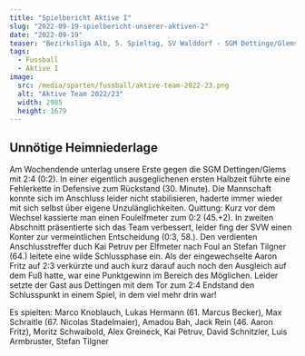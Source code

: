 ```yaml
---
title: "Spielbericht Aktive I"
slug: "2022-09-19-spielbericht-unserer-aktiven-2"
date: "2022-09-19"
teaser: "Bezirksliga Alb, 5. Spieltag, SV Walddorf - SGM Dettinge/Glems 2:4 (0:2)"
tags:
  - Fussball
  - Aktive I
image:
  src: /media/sparten/fussball/aktive-team-2022-23.png
  alt: "Aktive Team 2022/23"
  width: 2985
  height: 1679 
---
```

## Unnötige Heimniederlage

Am Wochendende unterlag unsere Erste gegen die SGM Dettingen/Glems mit 2:4 (0:2). In einer eigentlich ausgeglichenen ersten Halbzeit führte eine Fehlerkette in Defensive zum Rückstand (30. Minute). Die Mannschaft konnte sich im  Anschluss leider nicht stabilisieren, haderte immer wieder mit sich selbst über eigene Unzulänglichkeiten. Quittung: Kurz vor dem Wechsel kassierte man einen Foulelfmeter zum 0:2 (45.+2). In zweiten Abschnitt präsentierte sich das Team verbessert, leider fing der SVW einen Konter zur vermeintlichen Entscheidung (0:3, 58.). Den verdienten Anschlusstreffer duch Kai Petruv per Elfmeter nach Foul an Stefan Tilgner (64.) leitete eine wilde Schlussphase ein. Als der eingewechselte Aaron Fritz auf 2:3 verkürzte und auch kurz darauf auch noch den Ausgleich auf dem Fuß hatte, war eine Punktgewinn im Bereich des Möglichen. Leider setzte der Gast aus Dettingen mit dem Tor zum 2:4 Endstand den Schlusspunkt in einem Spiel, in dem viel mehr drin war!

Es spielten: Marco Knoblauch, Lukas Hermann (61. Marcus Becker), Max Schraitle (67. Nicolas Stadelmaier), Amadou Bah, Jack Rein (46. Aaron Fritz), Moritz Schwaibold, Alex Greineck, Kai Petruv, David Schnitzler, Luis Armbruster, Stefan Tilgner
